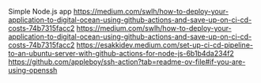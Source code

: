 Simple Node.js app
https://medium.com/swlh/how-to-deploy-your-application-to-digital-ocean-using-github-actions-and-save-up-on-ci-cd-costs-74b7315facc2
https://medium.com/swlh/how-to-deploy-your-application-to-digital-ocean-using-github-actions-and-save-up-on-ci-cd-costs-74b7315facc2
https://esakkidev.medium.com/set-up-ci-cd-pipeline-to-an-ubuntu-server-with-github-actions-for-node-js-6b1b4da234f2
https://github.com/appleboy/ssh-action?tab=readme-ov-file#if-you-are-using-openssh